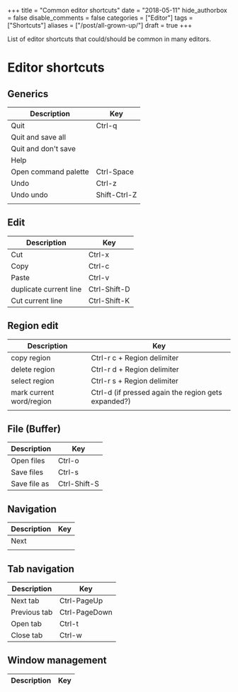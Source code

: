+++
title = "Common editor shortcuts"
date = "2018-05-11"
hide_authorbox = false
disable_comments = false
categories = ["Editor"]
tags = ["Shortcuts"]
aliases = ["/post/all-grown-up/"]
draft = true
+++

List of editor shortcuts that could/should be common in many editors.

<!--more-->

# Editor shortcuts

## Generics

| Description          | Key          |
| -------------------- | ----------   |
| Quit                 | Ctrl-q       |
| Quit and save all    |              |
| Quit and don't save  |              |
| Help                 |              |
| Open command palette | Ctrl-Space   |
| Undo                 | Ctrl-z       |
| Undo undo            | Shift-Ctrl-Z |
|                      |              |

## Edit

| Description            | Key                                                                 |
| ---------------------- | ------------                                                        |
| Cut                    | Ctrl-x                                                              |
| Copy                   | Ctrl-c                                                              |
| Paste                  | Ctrl-v                                                              |
| duplicate current line | Ctrl-Shift-D                                                        |
| Cut current line       | Ctrl-Shift-K                                                        |

## Region edit

| Description            | Key                                                 |
| ---------------------- | ------------                                        |
| copy region            | Ctrl-r c + Region delimiter                         |
| delete region          | Ctrl-r d + Region delimiter                         |
| select region          | Ctrl-r s + Region delimiter                         |
| mark current word/region | Ctrl-d (if pressed again the region gets expanded?) |
|                        |                                                     |
## File (Buffer)

| Description  | Key          |
| ------------ | ------------ |
| Open files   | Ctrl-o       |
| Save files   | Ctrl-s       |
| Save file as | Ctrl-Shift-S |


## Navigation

| Description | Key |
| ----------- | --- |
| Next             |     |
|             |     |


## Tab navigation

| Description  | Key           |
| -----------  | ---           |
| Next tab     | Ctrl-PageUp   |
| Previous tab | Ctrl-PageDown |
| Open tab     | Ctrl-t        |
| Close tab    | Ctrl-w        |

## Window management

| Description            | Key          |
| ---------------------- | ------------ |
